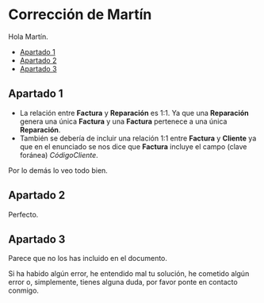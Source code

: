 # Corrección de Martín

Hola Martín.

<!-- toc -->

- [Apartado 1](#apartado-1)
- [Apartado 2](#apartado-2)
- [Apartado 3](#apartado-3)

<!-- tocstop -->

## Apartado 1

- La relación entre **Factura** y **Reparación** es 1:1. Ya que una **Reparación** genera una única **Factura** y una **Factura** pertenece a una única **Reparación**.
- También se debería de incluir una relación 1:1 entre **Factura** y **Cliente** ya que en el enunciado se nos dice que **Factura** incluye el campo (clave foránea) _CódigoCliente_.

Por lo demás lo veo todo bien.

## Apartado 2

Perfecto.

## Apartado 3

Parece que no los has incluido en el documento.

Si ha habido algún error, he entendido mal tu solución, he cometido algún error o, simplemente, tienes alguna duda, por favor ponte en contacto conmigo.

